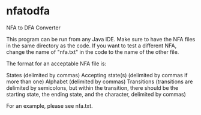 # nfatodfa
NFA to DFA Converter 

This program can be run from any Java IDE. Make sure to have the NFA files in the same directory as the code. If you want to test a different NFA, change the name of "nfa.txt" in the code to the name of the other file. 

The format for an acceptable NFA file is: 

States (delimited by commas)
Accepting state(s) (delimited by commas if more than one)
Alphabet (delimited by commas)
Transitions (transitions are delimited by semicolons, but within the transition, there should be the starting state, the ending state, and the character, delimited by commas)

For an example, please see nfa.txt.
